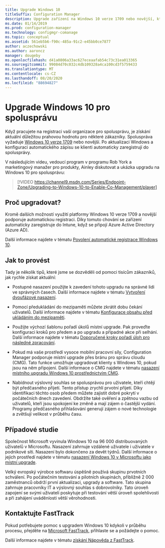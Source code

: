 ```yaml
---
title: Upgrade Windows 10
titleSuffix: Configuration Manager
description: Upgrade zařízení na Windows 10 verze 1709 nebo novější, který je nutný pro spolusprávu
ms.date: 01/14/2019
ms.prod: configuration-manager
ms.technology: configmgr-comanage
ms.topic: conceptual
ms.assetid: 561eb5b6-f90c-485a-91c2-e45bb0ce7877
author: aczechowski
ms.author: aaroncz
manager: dougeby
ms.openlocfilehash: d41a0806a33ac627eceaafab54c73c31ea013365
ms.sourcegitcommit: 99084d70c032c4db109328a4ca100cd3f5759433
ms.translationtype: MT
ms.contentlocale: cs-CZ
ms.lasthandoff: 08/20/2020
ms.locfileid: "88694827"
---
```

# <a name="upgrade-windows-10-for-co-management"></a>Upgrade Windows 10 pro spolusprávu

Když pracujete na registraci vaší organizace pro spolusprávu, je získání aktuální důležitou prahovou hodnotu pro některé zákazníky. Spoluspráva vyžaduje [Windows 10 verze 1709](/windows/whats-new/whats-new-windows-10-version-1709) nebo novější. Po aktualizaci Windows a konfiguraci automatického zápisu se klienti automaticky zaregistrují do spolusprávy.

V následujícím videu, vedoucí program v programu Rob York a marketingový manažer pro produkty, Ainley diskutovat a ukázka upgradu na Windows 10 pro spolusprávu:

> [!VIDEO https://channel9.msdn.com/Series/Endpoint-Zone/Upgrading-to-Windows-10-to-Enable-Co-Management/player]



## <a name="why-upgrade"></a>Proč upgradovat?

Kromě dalších možností využití platformy Windows 10 verze 1709 a novější podporuje automatickou registraci. Díky tomuto chování se zařízení automaticky zaregistruje do Intune, když se připojí Azure Active Directory (Azure AD). 

Další informace najdete v tématu [Povolení automatické registrace Windows 10](/intune/windows-enroll#enable-windows-10-automatic-enrollment).


## <a name="how-to-do-it"></a>Jak to provést

Tady je několik tipů, které jsme se dozvěděli od pomoci tisícům zákazníků, jak rychle získat aktuální:

- Postupné nasazení použijte k zavedení tohoto upgradu na správné lidi ve správných časech. Další informace najdete v tématu [Vytvoření dvoufázové nasazení](../osd/deploy-use/create-phased-deployment-for-task-sequence.md).  

- Pomocí předukládání do mezipaměti můžete zkrátit dobu čekání uživatelů. Další informace najdete v tématu [Konfigurace obsahu před ukládáním do mezipaměti](../osd/deploy-use/configure-precache-content.md).  

- Použijte výchozí šablonu pořadí úkolů místní upgrade. Pak proveďte konfiguraci kroků pro předem a po upgradu a případné akce při selhání. Další informace najdete v tématu [Doporučené kroky pořadí úloh pro následné zpracování](../osd/deploy-use/create-a-task-sequence-to-upgrade-an-operating-system.md#recommended-task-sequence-steps-for-post-processing).  

- Pokud má vaše prostředí vysoce mobilní pracovní síly, Configuration Manager podporuje místní upgrade přes bránu pro správu cloudu (CMG). Tato funkce umožňuje upgradovat klienty s Windows 10, pokud jsou na něm připojení. Další informace o CMG najdete v tématu [nasazení místního upgradu Windows 10 prostřednictvím CMG](../osd/deploy-use/deploy-a-task-sequence.md#deploy-windows-10-in-place-upgrade-via-cmg).  

- Nabídnout výslovný souhlas se spolusprávou pro uživatele, kteří chtějí být předčasného přijetí. Tento přístup zrychlí prvotní přijetí. Díky identifikaci těchto osob předem můžete zajistit dobré pokrytí v počátečních dnech zavedení. Obdržíte také ověření a zpětnou vazbu od uživatelů, kteří jsou spokojení ke změně a mají zájem o častější vydání. Programy předčasného přihlašování generují zájem o nové technologie a zvětšují velikost v průběhu času.  


## <a name="case-studies"></a>Případové studie

Společnost Microsoft vyvinula Windows 10 na 96 000 distribuovaných uživatelů v Microsoftu. Nasazení zahrnuje vzdálené uživatele i uživatele v podnikové síti. Nasazení bylo dokončeno za devět týdnů. Další informace o jejich prostředí najdete v tématu [nasazení Windows 10 v Microsoftu jako místní upgrade](https://www.microsoft.com/itshowcase/deploying-windows-10-at-microsoft-as-an-in-place-upgrade).  

Velký evropský výrobce softwaru úspěšně používá skupinu prvotních schválení. Po počátečním testování a pilotních skupinách, přibližně 2 000 zaměstnanců obdrží první aktualizaci, upgrady a software. Tato skupina zahrnuje pracovníky IT a výslovný souhlas s dobrovolníky. Tato úroveň zapojení se svými uživateli poskytuje při testování větší úroveň spolehlivosti a při zahájení uváděníosti větší věrohodnosti.



## <a name="contact-fasttrack"></a>Kontaktujte FastTrack

Pokud potřebujete pomoc s upgradem Windows 10 kdykoli v průběhu procesu, přejděte na [Microsoft FastTrack](https://Microsoft.com/FastTrack/), přihlaste se a požádejte o pomoc. 

Další informace najdete v tématu [získání Nápověda z FastTrack](quickstart-fasttrack.md).